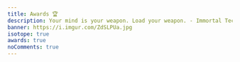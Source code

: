 ```yaml
---
title: Awards 🏆️
description: Your mind is your weapon. Load your weapon. - Immortal Technique
banner: https://i.imgur.com/ZdSLPUa.jpg
isotope: true
awards: true
noComments: true
---
```

